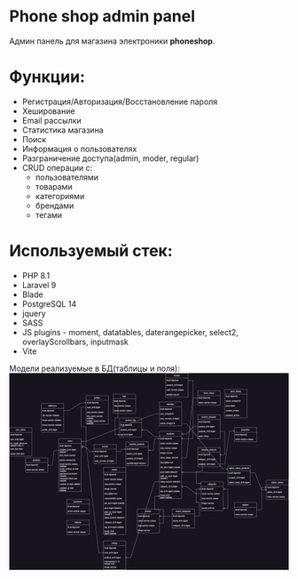 # Phone shop admin panel

Админ панель для магазина электроники **phoneshop**.

Функции:
=
+ Регистрация/Авторизация/Восстановление пароля
+ Хеширование
+ Email рассылки
+ Статистика магазина
+ Поиск
+ Информация о пользователях
+ Разграничение доступа(admin, moder, regular)
+ CRUD операции c:
  + пользователями
  + товарами
  + категориями
  + брендами
  + тегами

Используемый стек:
=
+ PHP 8.1
+ Laravel 9
+ Blade
+ PostgreSQL 14
+ jquery
+ SASS
+ JS plugins - moment, datatables, daterangepicker, select2, overlayScrollbars, inputmask
+ Vite

Модели реализуемые в БД(таблицы и поля):
![](phoneroomdb.jpg)
